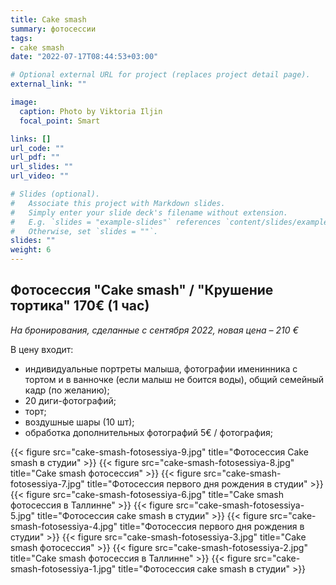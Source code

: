```yaml
---
title: Cake smash
summary: фотосессии
tags:
- cake smash
date: "2022-07-17T08:44:53+03:00"

# Optional external URL for project (replaces project detail page).
external_link: ""

image:
  caption: Photo by Viktoria Iljin
  focal_point: Smart

links: []
url_code: ""
url_pdf: ""
url_slides: ""
url_video: ""

# Slides (optional).
#   Associate this project with Markdown slides.
#   Simply enter your slide deck's filename without extension.
#   E.g. `slides = "example-slides"` references `content/slides/example-slides.md`.
#   Otherwise, set `slides = ""`.
slides: ""
weight: 6
---
```


## Фотосессия "Cake smash" / "Крушение тортика" **170**€ (1 час)

_На бронирования, сделанные с сентября 2022, новая цена – 210 €_

В цену входит: 

* индивидуальные портреты малыша, фотографии именинника с тортом и в ванночке (если малыш не боится воды), общий семейный кадр (по желанию);
* 20 диги-фотографий;
* торт;
* воздушные шары (10 шт);
* обработка дополнительных фотографий 5€ / фотография;

{{< figure src="cake-smash-fotosessiya-9.jpg" title="Фотосессия Сake smash в студии" >}}
{{< figure src="cake-smash-fotosessiya-8.jpg" title="Сake smash фотосессия" >}}
{{< figure src="cake-smash-fotosessiya-7.jpg" title="Фотосессия первого дня рождения в студии" >}}
{{< figure src="cake-smash-fotosessiya-6.jpg" title="Сake smash фотосессия в Таллинне" >}}
{{< figure src="cake-smash-fotosessiya-5.jpg" title="Фотосессия cake smash в студии" >}}
{{< figure src="cake-smash-fotosessiya-4.jpg" title="Фотосессия первого дня рождения в студии" >}}
{{< figure src="cake-smash-fotosessiya-3.jpg" title="Сake smash фотосессия" >}}
{{< figure src="cake-smash-fotosessiya-2.jpg" title="Сake smash фотосессия в Таллинне" >}}
{{< figure src="cake-smash-fotosessiya-1.jpg" title="Фотосессия cake smash в студии" >}}